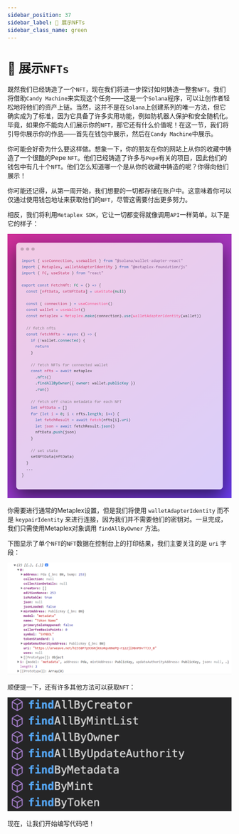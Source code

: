 ```yaml
---
sidebar_position: 37
sidebar_label: 💃 展示NFTs
sidebar_class_name: green
---
```


# 💃 展示`NFTs`

既然我们已经铸造了一个`NFT`，现在我们将进一步探讨如何铸造一整套`NFT`。我们将借助`Candy Machine`来实现这个任务——这是一个`Solana`程序，可以让创作者轻松地将他们的资产上链。当然，这并不是在`Solana`上创建系列的唯一方法，但它确实成为了标准，因为它具备了许多实用功能，例如防机器人保护和安全随机化。毕竟，如果你不能向人们展示你的`NFT`，那它还有什么价值呢！在这一节，我们将引导你展示你的作品——首先在钱包中展示，然后在`Candy Machine`中展示。

你可能会好奇为什么要这样做。想象一下，你的朋友在你的网站上从你的收藏中铸造了一个很酷的Pepe `NFT`。他们已经铸造了许多与`Pepe`有关的项目，因此他们的钱包中有几十个`NFT`。他们怎么知道哪一个是从你的收藏中铸造的呢？你得向他们展示！

你可能还记得，从第一周开始，我们想要的一切都存储在账户中。这意味着你可以仅通过使用钱包地址来获取他们的`NFT`，尽管这需要付出更多努力。

相反，我们将利用`Metaplex SDK`，它让一切都变得就像调用`API`一样简单。以下是它的样子：

![](./img/display-nft.png)

你需要进行通常的Metaplex设置，但是我们将使用 `walletAdapterIdentity` 而不是 `keypairIdentity` 来进行连接，因为我们并不需要他们的密钥对。一旦完成，我们只需使用Metaplex对象调用 `findAllByOwner` 方法。

下图显示了单个`NFT`的`NFT`数据在控制台上的打印结果，我们主要关注的是 `uri` 字段：

![](./img/nft-url.png)

顺便提一下，还有许多其他方法可以获取`NFT`：

![](./img/other-way-find-nft.png)

现在，让我们开始编写代码吧！
